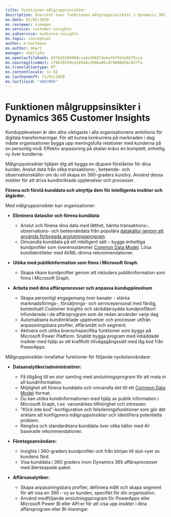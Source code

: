```yaml
---
title: Funktionen målgruppsinsikter
description: Översikt över funktionen målgruppsinsikter i Dynamics 365 Customer Insights.
ms.date: 02/05/2020
ms.reviewer: nimagen
ms.service: customer-insights
ms.subservice: audience-insights
ms.topic: conceptual
author: m-hartmann
ms.author: mhart
manager: shellyha
ms.openlocfilehash: 82763b294484cca4a3982f4ebef6f914a02f5cca
ms.sourcegitcommit: cf9b78559ca189d4c2086a66c879098d56c0377a
ms.translationtype: HT
ms.contentlocale: sv-SE
ms.lasthandoff: 11/03/2020
ms.locfileid: "4407095"
---
```

# <a name="dynamics-365-customer-insights-audience-insights-capability"></a>Funktionen målgruppsinsikter i Dynamics 365 Customer Insights

Kundupplevelsen är den allra viktigaste i alla organisationens ambitions för digitala transformeringar. För att kunna konkurrera på marknaden i dag måste organisationer bygga upp meningsfulla relationer med kunderna på en personlig nivå. Effektiv anpassning på skalan krävs en komplett, enhetlig vy över kunderna.

Målgruppsinsikter hjälper dig att bygga en djupare förståelse för dina kunder. Anslut data från olika transaktions-, beteende- och observationskällor om du vill skapa en 360-graders kundvy. Använd dessa insikter för att driva kundinriktade upplevelser och processer.

**Förena och förstå kunddata och utnyttja dem för intelligenta insikter och åtgärder.**

Med målgruppsinsikter kan organisationer:  

- **Eliminera datasilor och förena kunddata**

  - Anslut och förena dina data med lätthet, hämta transaktions-, observations- och beteendedata från populära [datakällor genom att använda förbyggda anslutningsprogram](data-sources.md).
  - Omvandla kunddata på ett intelligent sätt – bygga enhetliga kundprofiler som överensstämmer [Common Data Model](https://docs.microsoft.com/common-data-model/). Lösa kundidentiteter med AI/ML-drivna rekommendationer.

- **Utöka med publikinformation som finns i Microsoft Graph**

  - Skapa rikare kundprofiler genom att inkludera publikinformation som finns i Microsoft Graph.  

- **Arbeta med dina affärsprocesser och anpassa kundupplevelsen**

  - Skapa personligt engagemang över kanaler - stärka marknadsförings-, försäljnings- och servicepersonal med färdig, kontextuell Customer Insights och skräddarsydda kundprofilkort infunderade i de affärsprogram som de redan använder varje dag
  - Automatisera kundinriktade upplevelser och processer utifrån anpassningsbara profiler, affärsmått och segment.
  - Aktivera och utöka branschspecifika funktioner som byggs på Microsoft Power Platform. Snabbt bygga program med inbäddade insikter med hjälp av ett kraftfullt tillvägagångssätt med låg kod från PowerApps.  

Målgruppsinsikter innefattar funktioner för följande nyckelanvändare:

- **Dataanalytiker/administratörer:**

  - Få tillgång till en stor samling med anslutningsprogram för att mata in all kundinformation.
  - Möjlighet att förena kunddata och omvandla det till ett [Common Data Model](https://docs.microsoft.com/common-data-model/)-format.
  - Du kan utöka kundinformationen med hjälp av publik information i Microsoft Graph, t.ex. varumärkes tillhörighet och intressen.
  - "Klick inte kod"-konfiguration och felsökningsfunktioner som gör det enklare att konfigurera målgruppsinsikter och identifiera potentiella problem.
  - Rengöra och standardisera kunddata över olika källor med AI-baserade rekommendationer.  

- **Företagsanvändare:**

  - Insights i 360-graders kundprofiler och från början till slut-vyer av kundens färd.
  - Visa kunddata i 360 graders inom Dynamics 365 affärsprocesser med återskapade paket.

- **Affärsanalytiker:**

  - Skapa anpassningsbara profiler, definiera mått och skapa segment för att visa en 360 – vy av kunden, specifikt för din organisation.  
  - Använd medföljande anslutningsprogram för PowerApps eller Microsoft Power BI eller API:er för att visa upp insikter i dina affärsprogram eller BI-lösningar.  
